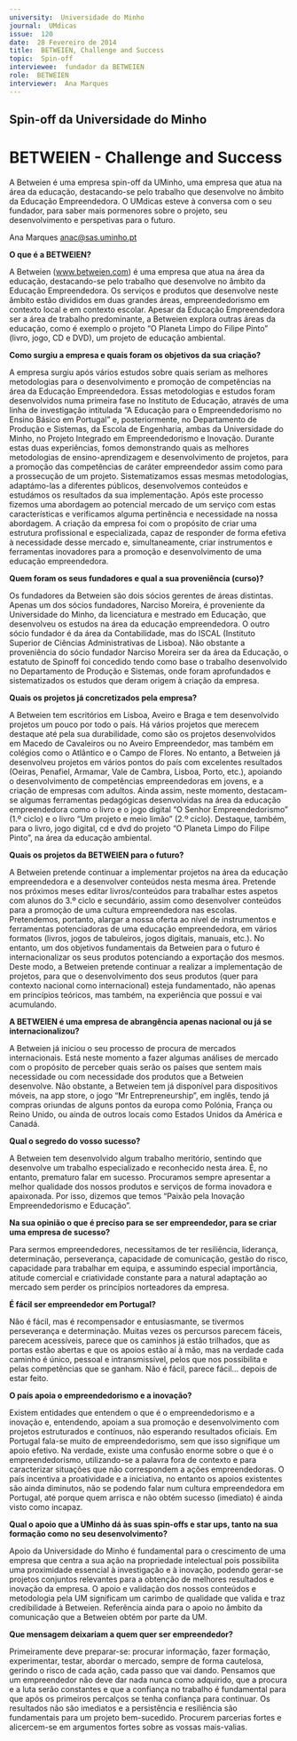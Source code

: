 ```yaml
---
university:  Universidade do Minho
journal:  UMdicas
issue:  120
date:  28 Fevereiro de 2014
title:  BETWEIEN, Challenge and Success
topic:  Spin-off 
interviewee:  fundador da BETWEIEN
role:  BETWEIEN
interviewer:  Ana Marques
---
```

 

## Spin-off da Universidade do Minho 


# BETWEIEN - Challenge and Success 

A Betweien é uma empresa spin-off da UMinho, uma empresa que atua na área da educação, destacando-se pelo trabalho que desenvolve no âmbito da Educação Empreendedora. O UMdicas esteve à conversa com o seu fundador, para saber mais pormenores sobre o projeto, seu desenvolvimento e perspetivas para o futuro.


Ana Marques 
anac@sas.uminho.pt 

 
**O que é a BETWEIEN?**

A Betweien (www.betweien.com) é uma empresa que atua na área da educação, destacando-se pelo trabalho que desenvolve no âmbito da Educação Empreendedora. Os serviços e produtos que desenvolve neste âmbito estão divididos em duas grandes áreas, empreendedorismo em contexto local e em contexto escolar. Apesar da Educação Empreendedora ser a área de trabalho predominante, a Betweien explora outras áreas da educação, como é exemplo o projeto “O Planeta Limpo do Filipe Pinto” (livro, jogo, CD e DVD), um projeto de educação ambiental.

 
**Como surgiu a empresa e quais foram os objetivos da sua criação?**

A empresa surgiu após vários estudos sobre quais seriam as melhores metodologias para o desenvolvimento e promoção de competências na área da Educação Empreendedora. Essas metodologias e estudos foram desenvolvidos numa primeira fase no Instituto de Educação, através de uma linha de investigação intitulada “A Educação para o Empreendedorismo no Ensino Básico em Portugal” e, posteriormente, no Departamento de Produção e Sistemas, da Escola de Engenharia, ambas da Universidade do Minho, no Projeto Integrado em Empreendedorismo e Inovação. Durante estas duas experiências, fomos demonstrando quais as melhores metodologias de ensino-aprendizagem e desenvolvimento de projetos, para a promoção das competências de caráter empreendedor assim como para a prossecução de um projeto. Sistematizamos essas mesmas metodologias, adaptámo-las a diferentes públicos, desenvolvemos conteúdos e estudámos os resultados da sua implementação.
Após este processo fizemos uma abordagem ao potencial mercado de um serviço com estas características e verificamos alguma pertinência e necessidade na nossa abordagem. A criação da empresa foi com o propósito de criar uma estrutura profissional e especializada, capaz de responder de forma efetiva à necessidade desse mercado e, simultaneamente, criar instrumentos e ferramentas inovadores para a promoção e desenvolvimento de uma educação empreendedora.

 
**Quem foram os seus fundadores e qual a sua proveniência (curso)?**

Os fundadores da Betweien são dois sócios gerentes de áreas distintas. Apenas um dos sócios fundadores, Narciso Moreira, é proveniente da Universidade do Minho, da licenciatura e mestrado em Educação, que desenvolveu os estudos na área da educação empreendedora. O outro sócio fundador é da área da Contabilidade, mas do ISCAL (Instituto Superior de Ciências Administrativas de Lisboa).
Não obstante a proveniência do sócio fundador Narciso Moreira ser da área da Educação, o estatuto de Spinoff foi concedido tendo como base o trabalho desenvolvido no Departamento de Produção e Sistemas, onde foram aprofundados e sistematizados os estudos que deram origem à criação da empresa.

 
**Quais os projetos já concretizados pela empresa?**

A Betweien tem escritórios em Lisboa, Aveiro e Braga e tem desenvolvido projetos um pouco por todo o país. Há vários projetos que merecem destaque até pela sua durabilidade, como são os projetos desenvolvidos em Macedo de Cavaleiros ou no Aveiro Empreendedor, mas também em colégios como o Atlântico e o Campo de Flores. No entanto, a Betweien já desenvolveu projetos em vários pontos do país com excelentes resultados (Oeiras, Penafiel, Armamar, Vale de Cambra, Lisboa, Porto, etc.), apoiando o desenvolvimento de competências empreendedoras em jovens, e a criação de empresas com adultos. Ainda assim, neste momento, destacam-se algumas ferramentas pedagógicas desenvolvidas na área da educação empreendedora como o livro e o jogo digital “O Senhor Empreendedorismo” (1.º ciclo) e o livro “Um projeto e meio limão” (2.º ciclo). Destaque, também, para o livro, jogo digital, cd e dvd do projeto “O Planeta Limpo do Filipe Pinto”, na área da educação ambiental.

 
**Quais os projetos da BETWEIEN para o futuro?**

A Betweien pretende continuar a implementar projetos na área da educação empreendedora e a desenvolver conteúdos nesta mesma área. Pretende nos próximos meses editar livros/conteúdos para trabalhar estes aspetos com alunos do 3.º ciclo e secundário, assim como desenvolver conteúdos para a promoção de uma cultura empreendedora nas escolas. Pretendemos, portanto, alargar a nossa oferta ao nível de instrumentos e ferramentas potenciadoras de uma educação empreendedora, em vários formatos (livros, jogos de tabuleiros, jogos digitais, manuais, etc.). No entanto, um dos objetivos fundamentais da Betweien para o futuro é internacionalizar os seus produtos potenciando a exportação dos mesmos.
Deste modo, a Betweien pretende continuar a realizar a implementação de projetos, para que o desenvolvimento dos seus produtos (quer para contexto nacional como internacional) esteja fundamentado, não apenas em princípios teóricos, mas também, na experiência que possui e vai acumulando.

 
**A BETWEIEN é uma empresa de abrangência apenas nacional ou já se internacionalizou?**

A Betweien já iniciou o seu processo de procura de mercados internacionais. Está neste momento a fazer algumas análises de mercado com o propósito de perceber quais serão os países que sentem mais necessidade ou com necessidade dos produtos que a Betweien desenvolve. Não obstante, a Betweien tem já disponível para dispositivos móveis, na app store, o jogo “Mr Entrepreneurship”, em inglês, tendo já compras oriundas de alguns pontos da europa como Polónia, França ou Reino Unido, ou ainda de outros locais como Estados Unidos da América e Canadá.

 
**Qual o segredo do vosso sucesso?**

A Betweien tem desenvolvido algum trabalho meritório, sentindo que desenvolve um trabalho especializado e reconhecido nesta área. É, no entanto, prematuro falar em sucesso. Procuramos sempre apresentar a melhor qualidade dos nossos produtos e serviços de forma inovadora e apaixonada. Por isso, dizemos que temos “Paixão pela Inovação Empreendedorismo e Educação”.

 
**Na sua opinião o que é preciso para se ser empreendedor, para se criar uma empresa de sucesso?**

Para sermos empreendedores, necessitamos de ter resiliência, liderança, determinação, perseverança, capacidade de comunicação, gestão do risco, capacidade para trabalhar em equipa, e assumindo especial importância, atitude comercial e criatividade constante para a natural adaptação ao mercado sem perder os princípios norteadores da empresa.

 
**É fácil ser empreendedor em Portugal?**

Não é fácil, mas é recompensador e entusiasmante, se tivermos perseverança e determinação. Muitas vezes os percursos parecem fáceis, parecem acessíveis, parece que os caminhos já estão trilhados, que as portas estão abertas e que os apoios estão aí à mão, mas na verdade cada caminho é único, pessoal e intransmissível, pelos que nos possibilita e pelas competências que se ganham. Não é fácil, parece fácil… depois de estar feito.

 
**O país apoia o empreendedorismo e a inovação?**

Existem entidades que entendem o que é o empreendedorismo e a inovação e, entendendo, apoiam a sua promoção e desenvolvimento com projetos estruturados e contínuos, não esperando resultados oficiais. Em Portugal fala-se muito de empreendedorismo, sem que isso signifique um apoio efetivo.
Na verdade, existe uma confusão enorme sobre o que é o empreendedorismo, utilizando-se a palavra fora de contexto e para caracterizar situações que não correspondem a ações empreendedoras. O país incentiva a proatividade e a iniciativa, no entanto os apoios existentes são ainda diminutos, não se podendo falar num cultura empreendedora em Portugal, até porque quem arrisca e não obtém sucesso (imediato) é ainda visto como incapaz.

 
**Qual o apoio que a UMinho dá às suas spin-offs e star ups, tanto na sua formação como no seu desenvolvimento?**

Apoio da Universidade do Minho é fundamental para o crescimento de uma empresa que centra a sua ação na propriedade intelectual pois possibilita uma proximidade essencial à investigação e à inovação, podendo gerar-se projetos conjuntos relevantes para a obtenção de melhores resultados e inovação da empresa. O apoio e validação dos nossos conteúdos e metodologia pela UM significam um carimbo de qualidade que valida e traz credibilidade à Betweien.
 Referência ainda para o apoio no âmbito da comunicação que a Betweien obtém por parte da UM.

 
**Que mensagem deixariam a quem quer ser empreendedor?**

Primeiramente deve preparar-se: procurar informação, fazer formação, experimentar, testar, abordar o mercado, sempre de forma cautelosa, gerindo o risco de cada ação, cada passo que vai dando.
Pensamos que um empreendedor não deve dar nada nunca como adquirido, que a procura e a luta serão constantes e que a confiança no trabalho é fundamental para que após os primeiros percalços se tenha confiança para continuar. Os resultados não são imediatos e a persistência e resiliência são fundamentais para um projeto bem-sucedido. Procurem parcerias fortes e alicercem-se em argumentos fortes sobre as vossas mais-valias.

